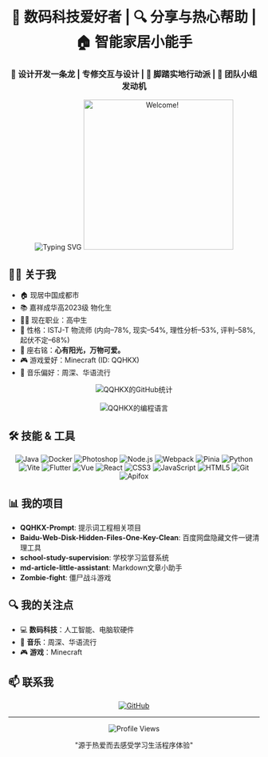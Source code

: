 <div align="center">
<h1>🤖️ 数码科技爱好者 | 🔍 分享与热心帮助 | 🏠 智能家居小能手</h1>
<h3>🔨 设计开发一条龙 | 专修交互与设计 | 🤝 脚踏实地行动派 | 🏃 团队小组发动机</h3>

<img src="https://readme-typing-svg.herokuapp.com?font=Fira+Code&pause=1000&color=7A7ADB&center=true&vCenter=true&random=false&width=500&lines=心有阳光，万物可爱✨;Hello+there!+很高兴认识你👋;我是+QQHKX+-+计算机爱好者、学生" alt="Typing SVG" />

<img src="https://i.imgur.com/dTYwdG1.gif" alt="Welcome!" width="300"/>
</div>

## 👨‍💻 关于我

- 🏠 现居中国成都市
- 📚 嘉祥成华高2023级 物化生
- 👨‍🎓 现在职业：高中生
- 🧠 性格：ISTJ-T 物流师 (内向–78%, 现实–54%, 理性分析–53%, 评判–58%, 起伏不定–68%)
- 📜 座右铭：**心有阳光，万物可爱。**
- 🎮 游戏爱好：Minecraft (ID: QQHKX)
- 🎵 音乐偏好：周深、华语流行

<div align="center">

<img align="center" src="https://github-readme-stats.vercel.app/api?username=QQHKX&include_all_commits=true&count_private=true&show_icons=true&line_height=20&title_color=7A7ADB&icon_color=2234AE&text_color=D3D3D3&bg_color=0,000000,130F40" alt="QQHKX的GitHub统计">

<br/>
<br/>

<img align="center" src="https://github-readme-stats.vercel.app/api/top-langs/?username=QQHKX&layout=compact&theme=dark" alt="QQHKX的编程语言">

</div>

## 🛠️ 技能 & 工具

<div align="center">

![Java](https://img.shields.io/badge/Java-ED8B00?style=for-the-badge&logo=openjdk&logoColor=white)
![Docker](https://img.shields.io/badge/Docker-2496ED?style=for-the-badge&logo=docker&logoColor=white)
![Photoshop](https://img.shields.io/badge/Photoshop-31A8FF?style=for-the-badge&logo=adobe-photoshop&logoColor=white)
![Node.js](https://img.shields.io/badge/Node.js-43853D?style=for-the-badge&logo=node.js&logoColor=white)
![Webpack](https://img.shields.io/badge/Webpack-8DD6F9?style=for-the-badge&logo=webpack&logoColor=black)
![Pinia](https://img.shields.io/badge/Pinia-35495E?style=for-the-badge&logo=vue.js&logoColor=4FC08D)
![Python](https://img.shields.io/badge/Python-3776AB?style=for-the-badge&logo=python&logoColor=white)
![Vite](https://img.shields.io/badge/Vite-646CFF?style=for-the-badge&logo=vite&logoColor=white)
![Flutter](https://img.shields.io/badge/Flutter-02569B?style=for-the-badge&logo=flutter&logoColor=white)
![Vue](https://img.shields.io/badge/Vue.js-35495E?style=for-the-badge&logo=vue.js&logoColor=4FC08D)
![React](https://img.shields.io/badge/React-20232A?style=for-the-badge&logo=react&logoColor=61DAFB)
![CSS3](https://img.shields.io/badge/CSS3-1572B6?style=for-the-badge&logo=css3&logoColor=white)
![JavaScript](https://img.shields.io/badge/JavaScript-F7DF1E?style=for-the-badge&logo=javascript&logoColor=black)
![HTML5](https://img.shields.io/badge/HTML5-E34F26?style=for-the-badge&logo=html5&logoColor=white)
![Git](https://img.shields.io/badge/Git-F05032?style=for-the-badge&logo=git&logoColor=white)
![Apifox](https://img.shields.io/badge/Apifox-2C2C2C?style=for-the-badge&logo=postman&logoColor=white)

</div>

## 📊 我的项目

- **QQHKX-Prompt**: 提示词工程相关项目
- **Baidu-Web-Disk-Hidden-Files-One-Key-Clean**: 百度网盘隐藏文件一键清理工具
- **school-study-supervision**: 学校学习监督系统
- **md-article-little-assistant**: Markdown文章小助手
- **Zombie-fight**: 僵尸战斗游戏

## 🔍 我的关注点

- 💻 **数码科技**：人工智能、电脑软硬件
- 🎵 **音乐**：周深、华语流行
- 🎮 **游戏**：Minecraft

## 📫 联系我

<div align="center">
<a href="https://github.com/QQHKX" target="_blank"><img src="https://img.shields.io/badge/GitHub-QQHKX-181717?style=for-the-badge&logo=github&logoColor=white" alt="GitHub"></a>
</div>

---

<div align="center">
<img src="https://komarev.com/ghpvc/?username=QQHKX&color=blueviolet&style=for-the-badge" alt="Profile Views">

<p>"源于热爱而去感受学习生活程序体验"</p>
</div>
